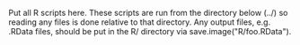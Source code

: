 Put all R scripts here. These scripts are run from the directory below (../) so reading any files is done relative to that directory. Any output files, e.g. .RData files, should be put in the R/ directory via save.image("R/foo.RData"). 

